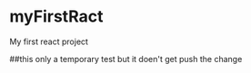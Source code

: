 # myFirstRact
My first react project

##this only a temporary test
but it doen't get push the change
